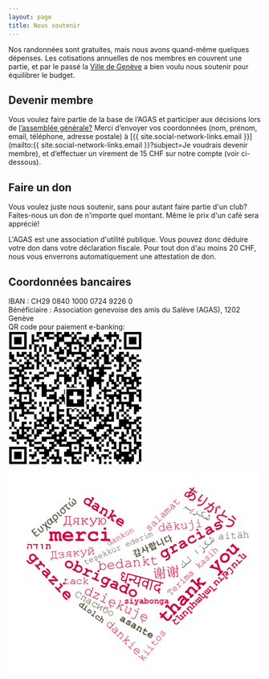 ```yaml
---
layout: page
title: Nous soutenir
---
```

Nos randonnées sont gratuites, mais nous avons quand-même quelques dépenses. Les cotisations annuelles de nos membres en couvrent une partie, et par le passé la [Ville de Genève](/remerciements/) a bien voulu nous soutenir pour équilibrer le budget.

## Devenir membre
Vous voulez faire partie de la base de l’AGAS et participer aux décisions lors de [l’assemblée générale?](/ag/) Merci d’envoyer vos coordonnées (nom, prénom, email, téléphone, adresse postale) à [{{ site.social-network-links.email }}](mailto:{{ site.social-network-links.email }}?subject=Je voudrais devenir membre), et d’effectuer un virement de 15 CHF sur notre compte (voir ci-dessous).

## Faire un don
Vous voulez juste nous soutenir, sans pour autant faire partie d'un club? Faites-nous un don de n'importe quel montant. Même le prix d'un café sera apprécié!

L'AGAS est une association d'utilité publique. Vous pouvez donc déduire votre don dans votre déclaration fiscale. Pour tout don d'au moins 20 CHF, nous vous enverrons automatiquement une attestation de don.

## Coordonnées bancaires
IBAN : CH29 0840 1000 0724 9226 0 \
Bénéficiaire : Association genevoise des amis du Salève (AGAS), 1202 Genève \
QR code pour paiement e-banking:\
![QR-code](/assets/img/qr-code.png "qr-code")

<p align="center">
  <img src="/assets/img/ThankYou.png" />
</p>
